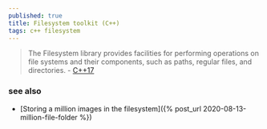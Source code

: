 ```yaml
---
published: true
title: Filesystem toolkit (C++)
tags: c++ filesystem
---
```

> The Filesystem library provides facilities for performing operations on file systems and their components, such as paths, regular files, and directories. - [C++17](https://en.cppreference.com/w/cpp/filesystem)


### see also
- [Storing a million images in the filesystem]({% post_url 2020-08-13-million-file-folder %})